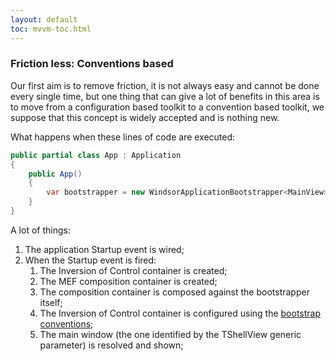 ```yaml
---
layout: default
toc: mvvm-toc.html
---
```


### Friction less: Conventions based

Our first aim is to remove friction, it is not always easy and cannot be done every single time, but one thing that can give a lot of benefits in this area is to move from a configuration based toolkit to a convention based toolkit, we suppose that this concept is widely accepted and is nothing new.

What happens when these lines of code are executed:

```c#
public partial class App : Application
{
    public App()
    {
        var bootstrapper = new WindsorApplicationBootstrapper<MainView>();
    }
}
```

A lot of things:

1. The application Startup event is wired;
2. When the Startup event is fired:
   1. The Inversion of Control container is created;
   2. The MEF composition container is created;
   3. The composition container is composed against the bootstrapper itself;
   4. The Inversion of Control container is configured using the [bootstrap conventions](//mvvm/bootstrap-conventions.md);
   5. The main window \(the one identified by the TShellView generic parameter\) is resolved and shown;



